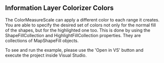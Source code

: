 ## Information Layer Colorizer Colors
The ColorMeasureScale can apply a different color to each range it creates. You are able to specify the desired set of colors not only for the normal fill of the shapes, but for the highlighted one too. This is done by using the ShapeFillCollection and HighlightFillCollection properties. They are collections of MapShapeFill objects.

To see and run the example, please use the 'Open in VS' button and execute the project inside Visual Studio.

[//]: <keywords:MapShapeReader, ShapeFillCollection, HighlightFillCollection, ColorMeasureScale, ExtendedPropertyName> 
